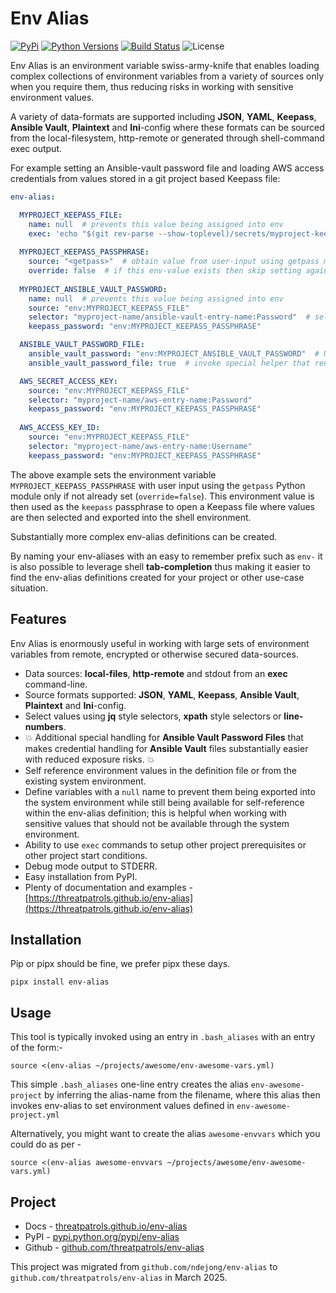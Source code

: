 # Env Alias

[![PyPi](https://img.shields.io/pypi/v/env-alias.svg)](https://pypi.python.org/pypi/env-alias/)
[![Python Versions](https://img.shields.io/pypi/pyversions/env-alias.svg)](https://github.com/threatpatrols/env-alias/)
[![Build Status](https://github.com/threatpatrols/env-alias/actions/workflows/build-tests.yml/badge.svg)](https://github.com/threatpatrols/env-alias/actions/workflows/build-tests.yml)
![License](https://img.shields.io/github/license/threatpatrols/env-alias.svg)

Env Alias is an environment variable swiss-army-knife that enables loading complex collections 
of environment variables from a variety of sources only when you require them, thus reducing risks 
in working with sensitive environment values.

A variety of data-formats are supported including **JSON**, **YAML**, **Keepass**, **Ansible Vault**, 
**Plaintext** and **Ini**-config where these formats can be sourced from the local-filesystem, 
http-remote or generated through shell-command exec output.

For example setting an Ansible-vault password file and loading AWS access credentials from values stored 
in a git project based Keepass file: 
```yaml
env-alias:

  MYPROJECT_KEEPASS_FILE:
    name: null  # prevents this value being assigned into env
    exec: 'echo "$(git rev-parse --show-toplevel)/secrets/myproject-keepass.kdbx"'
  
  MYPROJECT_KEEPASS_PASSPHRASE:
    source: "<getpass>"  # obtain value from user-input using getpass method
    override: false  # if this env-value exists then skip setting again
    
  MYPROJECT_ANSIBLE_VAULT_PASSWORD:
    name: null  # prevents this value being assigned into env
    source: "env:MYPROJECT_KEEPASS_FILE"
    selector: "myproject-name/ansible-vault-entry-name:Password"  # select an item from Keepass file
    keepass_password: "env:MYPROJECT_KEEPASS_PASSPHRASE"

  ANSIBLE_VAULT_PASSWORD_FILE:
    ansible_vault_password: "env:MYPROJECT_ANSIBLE_VAULT_PASSWORD"  # NB: see docs how this gets managed
    ansible_vault_password_file: true  # invoke special helper that renders an Ansible Vault password file

  AWS_SECRET_ACCESS_KEY:
    source: "env:MYPROJECT_KEEPASS_FILE"
    selector: "myproject-name/aws-entry-name:Password"
    keepass_password: "env:MYPROJECT_KEEPASS_PASSPHRASE"
    
  AWS_ACCESS_KEY_ID:
    source: "env:MYPROJECT_KEEPASS_FILE"
    selector: "myproject-name/aws-entry-name:Username"
    keepass_password: "env:MYPROJECT_KEEPASS_PASSPHRASE"

```

The above example sets the environment variable `MYPROJECT_KEEPASS_PASSPHRASE` with user input using 
the `getpass` Python module only if not already set (`override=false`).  This environment value is then 
used as the `keepass` passphrase to open a Keepass file where values are then selected and exported 
into the shell environment.

Substantially more complex env-alias definitions can be created.

By naming your env-aliases with an easy to remember prefix such as `env-` it is also possible to 
leverage shell **tab-completion** thus making it easier to find the env-alias definitions created 
for your project or other use-case situation.

## Features
Env Alias is enormously useful in working with large sets of environment variables from remote, encrypted 
or otherwise secured data-sources.
 
* Data sources: **local-files**, **http-remote** and stdout from an **exec** command-line.
* Source formats supported: **JSON**, **YAML**, **Keepass**, **Ansible Vault**, **Plaintext** and **Ini**-config.
* Select values using **jq** style selectors, **xpath** style selectors or **line-numbers**.
* 💥 Additional special handling for **Ansible Vault Password Files** that makes credential handling for **Ansible Vault** files substantially easier with reduced exposure risks. 💥     
* Self reference environment values in the definition file or from the existing system environment.
* Define variables with a `null` name to prevent them being exported into the system environment while still being available for self-reference within the env-alias definition; this is helpful when working with sensitive values that should not be available through the system environment.
* Ability to use `exec` commands to setup other project prerequisites or other project start conditions.
* Debug mode output to STDERR.
* Easy installation from PyPI.
* Plenty of documentation and examples - [https://threatpatrols.github.io/env-alias](https://threatpatrols.github.io/env-alias)

## Installation
Pip or pipx should be fine, we prefer pipx these days.
```shell
pipx install env-alias
```

## Usage
This tool is typically invoked using an entry in `.bash_aliases` with an entry of the form:-
```shell
source <(env-alias ~/projects/awesome/env-awesome-vars.yml)
```

This simple `.bash_aliases` one-line entry creates the alias `env-awesome-project` by inferring the 
alias-name from the filename, where this alias then invokes env-alias to set environment values 
defined in `env-awesome-project.yml` 

Alternatively, you might want to create the alias `awesome-envvars` which you could do as per - 
```shell
source <(env-alias awesome-envvars ~/projects/awesome/env-awesome-vars.yml)
```

## Project
* Docs - [threatpatrols.github.io/env-alias](https://threatpatrols.github.io/env-alias)
* PyPI - [pypi.python.org/pypi/env-alias](https://pypi.python.org/pypi/env-alias/)
* Github - [github.com/threatpatrols/env-alias](https://github.com/threatpatrols/env-alias)

This project was migrated from `github.com/ndejong/env-alias` to `github.com/threatpatrols/env-alias` in March 2025.
